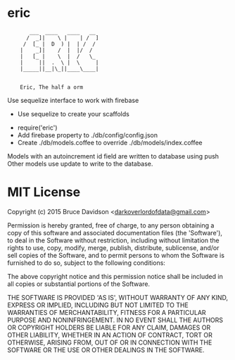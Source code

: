 # eric

           ___  ____   ____   __     
          /  _]|    \ |    | /  ]    
         /  [_ |  D  ) |  | /  /     
        |    _]|    /  |  |/  /      
        |   [_ |    \  |  /   \_     
        |     ||  .  \ |  \     |    
        |_____||__|\_||____\____|    
                                     

        Eric, The half a orm

Use sequelize interface to work with firebase

* Use sequelize to create your scaffolds
+ require('eric')
+ Add firebase property to ./db/config/config.json
+ Create ./db/models.coffee to override ./db/models/index.coffee


Models with an autoincrement id field are written to database using push
Other models use update to write to the database.


# MIT License

Copyright (c) 2015 Bruce Davidson &lt;darkoverlordofdata@gmail.com&gt;

Permission is hereby granted, free of charge, to any person obtaining
a copy of this software and associated documentation files (the
'Software'), to deal in the Software without restriction, including
without limitation the rights to use, copy, modify, merge, publish,
distribute, sublicense, and/or sell copies of the Software, and to
permit persons to whom the Software is furnished to do so, subject to
the following conditions:

The above copyright notice and this permission notice shall be
included in all copies or substantial portions of the Software.

THE SOFTWARE IS PROVIDED 'AS IS', WITHOUT WARRANTY OF ANY KIND,
EXPRESS OR IMPLIED, INCLUDING BUT NOT LIMITED TO THE WARRANTIES OF
MERCHANTABILITY, FITNESS FOR A PARTICULAR PURPOSE AND NONINFRINGEMENT.
IN NO EVENT SHALL THE AUTHORS OR COPYRIGHT HOLDERS BE LIABLE FOR ANY
CLAIM, DAMAGES OR OTHER LIABILITY, WHETHER IN AN ACTION OF CONTRACT,
TORT OR OTHERWISE, ARISING FROM, OUT OF OR IN CONNECTION WITH THE
SOFTWARE OR THE USE OR OTHER DEALINGS IN THE SOFTWARE.
